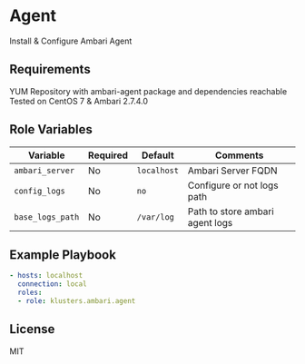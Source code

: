 Agent
=========

Install & Configure Ambari Agent

Requirements
------------

YUM Repository with ambari-agent package and dependencies reachable
Tested on CentOS 7 & Ambari 2.7.4.0

Role Variables
--------------

| Variable                 | Required | Default                                                                  | Comments                                        |
| ------------------------ | -------- | ------------------------------------------------------------------------ | ----------------------------------------------- |
| `ambari_server`                | No | `localhost` | Ambari Server FQDN |
| `config_logs`                | No | `no`          | Configure or not logs path |
| `base_logs_path`                | No | `/var/log` | Path to store ambari agent logs |

Example Playbook
----------------

```yaml
- hosts: localhost
  connection: local
  roles:
  - role: klusters.ambari.agent
```

License
-------

MIT
